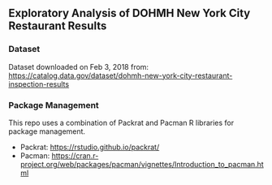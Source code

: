 ## Exploratory Analysis of DOHMH New York City Restaurant Results

### Dataset
Dataset downloaded on Feb 3, 2018 from:
https://catalog.data.gov/dataset/dohmh-new-york-city-restaurant-inspection-results

### Package Management
This repo uses a combination of Packrat and Pacman R libraries for package management.
* Packrat: https://rstudio.github.io/packrat/
* Pacman: https://cran.r-project.org/web/packages/pacman/vignettes/Introduction_to_pacman.html
